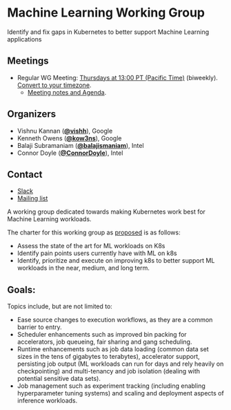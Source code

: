 <!---
This is an autogenerated file!

Please do not edit this file directly, but instead make changes to the
sigs.yaml file in the project root.

To understand how this file is generated, see https://git.k8s.io/community/generator/README.md
-->
# Machine Learning Working Group

Identify and fix gaps in Kubernetes to better support Machine Learning applications

## Meetings
* Regular WG Meeting: [Thursdays at 13:00 PT (Pacific Time)](https://docs.google.com/document/d/1FQx0BPlkkl1Bn0c9ocVBxYIKojpmrS1CFP5h0DI68AE/edit) (biweekly). [Convert to your timezone](http://www.thetimezoneconverter.com/?t=13:00&tz=PT%20%28Pacific%20Time%29).
  * [Meeting notes and Agenda](https://goo.gl/gBCdt1).

## Organizers

* Vishnu Kannan (**[@vishh](https://github.com/vishh)**), Google
* Kenneth Owens (**[@kow3ns](https://github.com/kow3ns)**), Google
* Balaji Subramaniam (**[@balajismaniam](https://github.com/balajismaniam)**), Intel
* Connor Doyle (**[@ConnorDoyle](https://github.com/ConnorDoyle)**), Intel

## Contact
* [Slack](https://kubernetes.slack.com/messages/wg-machine-learning)
* [Mailing list](https://groups.google.com/forum/#!forum/kubernetes-wg-machine-learning)

<!-- BEGIN CUSTOM CONTENT -->
A working group dedicated towards making Kubernetes work best for Machine Learning workloads.

The charter for this working group as [proposed](https://groups.google.com/forum/?utm_medium=email&utm_source=footer#!msg/kubernetes-dev/lOeMjOLilxI/wuQayFDvCQAJ) is as follows:

 -  Assess the state of the art for ML workloads on K8s
 -  Identify pain points users currently have with ML on k8s
 -  Identify, prioritize and execute on improving k8s to better support ML workloads in the near, medium, and long term.

## Goals:

Topics include, but are not limited to:

 - Ease source changes to execution workflows, as they are a common barrier to entry.
 - Scheduler enhancements such as improved bin packing for accelerators, job queueing, fair sharing and gang scheduling.
 - Runtime enhancements such as job data loading (common data set sizes in the tens of gigabytes to terabytes), accelerator support, persisting job output (ML workloads can run for days and rely heavily on checkpointing) and multi-tenancy and job isolation (dealing with potential sensitive data sets).
 - Job management such as experiment tracking (including enabling hyperparameter tuning systems) and scaling and deployment aspects of inference workloads.

<!-- END CUSTOM CONTENT -->
